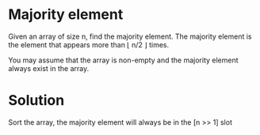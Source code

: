 Majority element
===

Given an array of size n, find the majority element. The majority element is the element that appears more than ⌊ n/2 ⌋ times.

You may assume that the array is non-empty and the majority element always exist in the array.

Solution
===

Sort the array, the majority element will always be in the [n >> 1] slot